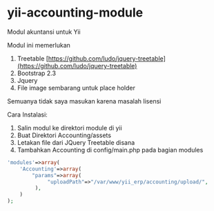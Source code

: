 yii-accounting-module
=====================

Modul akuntansi untuk Yii

Modul ini memerlukan

1. Treetable [https://github.com/ludo/jquery-treetable](https://github.com/ludo/jquery-treetable)
2. Bootstrap 2.3
3. Jquery
4. File image sembarang untuk place holder

Semuanya tidak saya masukan karena masalah lisensi

Cara Instalasi:

1. Salin modul ke direktori module di yii
2. Buat Direktori Accounting/assets
3. Letakan file dari JQuery Treetable disana
4. Tambahkan Accounting di config/main.php pada bagian modules 


```php
'modules'=>array(
    'Accounting'=>array(
        "params"=>array(
             "uploadPath"=>"/var/www/yii_erp/accounting/upload/",
         ),
    )
);
```

